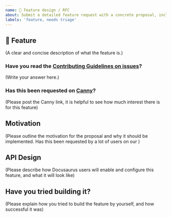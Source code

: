 ```yaml
---
name: 💅 Feature design / RFC
about: Submit a detailed feature request with a concrete proposal, including an exhaustive API / UI design
labels: 'feature, needs triage'
---
```


<!--
  IMPORTANT:
  - We expect you to submit a feature request including a real design (API / UI...), not just a basic idea
  - The design does not have to be perfect, we'll discuss it and fix it if needed
  - For a more "casual" feature requests, consider using Canny instead: https://docusaurus.io/feedback
-->

## 🚀 Feature

(A clear and concise description of what the feature is.)

### Have you read the [Contributing Guidelines on issues](https://github.com/facebook/docusaurus/blob/master/CONTRIBUTING.md#reporting-new-issues)?

(Write your answer here.)

### Has this been requested on [Canny](https://docusaurus.io/feedback)?

(Please post the Canny link, it is helpful to see how much interest there is for this feature)

## Motivation

(Please outline the motivation for the proposal and why it should be implemented. Has this been requested by a lot of users on our )

## API Design

(Please describe how Docusaurus users will enable and configure this feature, and what it will look like)

<!--
  Please explain in an exhaustive way what are the config/plugin options and their respective effects.
  For visual elements, please send us some screenshots/mockups of what it should look like. You can use https://excalidraw.com to create simple mockups.
-->

<!--
  What happens if you skip this step? This issue will be automatically closed.
  Your feature request is just an idea for now, please use Canny for that: https://docusaurus.io/feedback
-->

## Have you tried building it?

(Please explain how you tried to build the feature by yourself, and how successful it was)

<!--
  Docusaurus 2 has a plugin system and theming support.
  Quite often, this gives you the opportunity to build the feature you need by yourself.

  We expect you to put your own work in this feature, particularly if it is not requested by a lot of users.
  If we see it in action on your own site, it is easier to understand its value, and how it should work.

  If you can't build it yourself for technical reasons, please explain why.
  We are willing to help you, and eventually providing new APIs to make it possible.
-->
